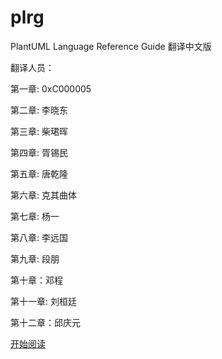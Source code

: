plrg
====

PlantUML Language Reference Guide  翻译中文版

翻译人员：

第一章: 0xC000005

第二章: 李晓东

第三章: 柴珺晖

第四章: 胥锡民

第五章: 唐乾隆

第六章: 克其曲体

第七章: 杨一

第八章: 李远国

第九章: 段朋

第十章：邓程

第十一章: 刘桓廷

第十二章：邱庆元


[开始阅读](book/index.md)
